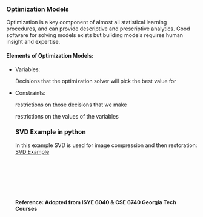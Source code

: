 <h3>Optimization Models </h3>
<p>Optimization is a key component of almost all statistical learning procedures, and can provide descriptive and prescriptive analytics. Good software for solving models exists but building models requires human insight and expertise.  </p>
<h4>Elements of Optimization Models: </h4>
<ul>
  <li>Variables: <p>Decisions that the optimization solver will pick the best value for</p> </li> 
  <li>Constraints: <p>restrictions on those decisions that we make</p> <p>restrictions on the values of the variables</p></li> 
<h3>SVD Example in python</h3>
  <p>In this example SVD is used for image compression and then restoration: <br> <a href="SVD_Examle_Python.ipynb">SVD Example</a></p>
<br><br><br><br><br><br>
  <b> Reference: Adopted from ISYE 6040 & CSE 6740 Georgia Tech Courses
